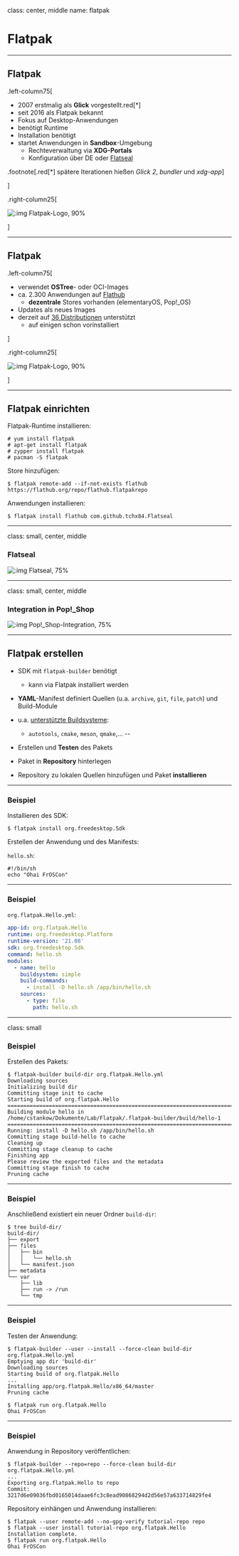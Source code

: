 class: center, middle
name: flatpak

# Flatpak

---

## Flatpak

.left-column75[

- 2007 erstmalig als **Glick** vorgestellt.red[*]
- seit 2016 als Flatpak bekannt
- Fokus auf Desktop-Anwendungen
- benötigt Runtime
- Installation benötigt
- startet Anwendungen in **Sandbox**-Umgebung
  - Rechteverwaltung via **XDG-Portals**
  - Konfiguration über DE oder [Flatseal](https://github.com/tchx84/Flatseal)

.footnote[.red[*] spätere Iterationen hießen _Glick 2_, _bundler_ und _xdg-app_]

]

.right-column25[

![:img Flatpak-Logo, 90%](imgs/flatpak.png)

]

---

## Flatpak

.left-column75[

- verwendet **OSTree**- oder OCI-Images
- ca. 2.300 Anwendungen auf [Flathub](https://flathub.org/)
  - **dezentrale** Stores vorhanden (elementaryOS, Pop!_OS)
- Updates als neues Images
- derzeit auf [36 Distributionen](https://flatpak.org/setup/) unterstützt
  - auf einigen schon vorinstalliert

]

.right-column25[

![:img Flatpak-Logo, 90%](imgs/flatpak.png)

]

---

## Flatpak einrichten

Flatpak-Runtime installieren:

```command
# yum install flatpak
# apt-get install flatpak
# zypper install flatpak
# pacman -S flatpak
```

Store hinzufügen:

```command
$ flatpak remote-add --if-not-exists flathub https://flathub.org/repo/flathub.flatpakrepo
```

Anwendungen installieren:

```command
$ flatpak install flathub com.github.tchx84.Flatseal
```

---

class: small, center, middle

### Flatseal

![:img Flatseal, 75%](imgs/flatseal.png)

---

class: small, center, middle

### Integration in Pop!_Shop

![:img Pop!_Shop-Integration, 75%](imgs/popshop.png)

---

## Flatpak erstellen

- SDK mit `flatpak-builder` benötigt
  - kann via Flatpak installiert werden
- **YAML**-Manifest definiert Quellen (u.a. `archive`, `git`, `file`, `patch`) und Build-Module
- u.a. [unterstützte Buildsysteme](https://docs.flatpak.org/en/latest/manifests.html?highlight=buildsystem#supported-build-systems):
  - `autotools`, `cmake`, `meson`, `qmake`,...
--

- Erstellen und **Testen** des Pakets
- Paket in **Repository** hinterlegen
- Repository zu lokalen Quellen hinzufügen und Paket **installieren**

---

### Beispiel

Installieren des SDK:

```command
$ flatpak install org.freedesktop.Sdk
```

Erstellen der Anwendung und des Manifests:

`hello.sh`:

```shell
#!/bin/sh
echo "Ohai FrOSCon"
```

---

### Beispiel

`org.flatpak.Hello.yml`:

```yaml
app-id: org.flatpak.Hello
runtime: org.freedesktop.Platform
runtime-version: '21.08'
sdk: org.freedesktop.Sdk
command: hello.sh
modules:
  - name: hello
    buildsystem: simple
    build-commands:
      - install -D hello.sh /app/bin/hello.sh
    sources:
      - type: file
        path: hello.sh
```

---

class: small

### Beispiel

Erstellen des Pakets:

```command
$ flatpak-builder build-dir org.flatpak.Hello.yml
Downloading sources
Initializing build dir
Committing stage init to cache
Starting build of org.flatpak.Hello
========================================================================
Building module hello in /home/cstankow/Dokumente/Lab/Flatpak/.flatpak-builder/build/hello-1
========================================================================
Running: install -D hello.sh /app/bin/hello.sh
Committing stage build-hello to cache
Cleaning up
Committing stage cleanup to cache
Finishing app
Please review the exported files and the metadata
Committing stage finish to cache
Pruning cache
```

---

### Beispiel

Anschließend existiert ein neuer Ordner `build-dir`:

```command
$ tree build-dir/
build-dir/
├── export
├── files
│   ├── bin
│   │   └── hello.sh
│   └── manifest.json
├── metadata
└── var
    ├── lib
    ├── run -> /run
    └── tmp
```

---

### Beispiel

Testen der Anwendung:

```command
$ flatpak-builder --user --install --force-clean build-dir org.flatpak.Hello.yml
Emptying app dir 'build-dir'
Downloading sources
Starting build of org.flatpak.Hello
...
Installing app/org.flatpak.Hello/x86_64/master
Pruning cache
```

```command
$ flatpak run org.flatpak.Hello
Ohai FrOSCon
```

---

### Beispiel

Anwendung in Repository veröffentlichen:

```command
$ flatpak-builder --repo=repo --force-clean build-dir org.flatpak.Hello.yml
...
Exporting org.flatpak.Hello to repo
Commit: 3217d6e09036fbd0165014daae6fc3c8ead90868294d2d56e57a633714829fe4
```

Repository einhängen und Anwendung installieren:

```command
$ flatpak --user remote-add --no-gpg-verify tutorial-repo repo
$ flatpak --user install tutorial-repo org.flatpak.Hello
Installation complete.
$ flatpak run org.flatpak.Hello 
Ohai FrOSCon
```
